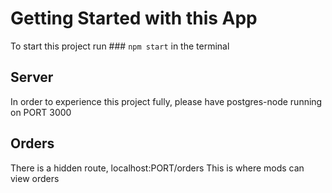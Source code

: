 # Getting Started with this App

To start this project run ### `npm start` in the terminal

## Server
In order to experience this project fully, please have postgres-node running on PORT 3000

## Orders
There is a hidden route, localhost:PORT/orders
This is where mods can view orders
